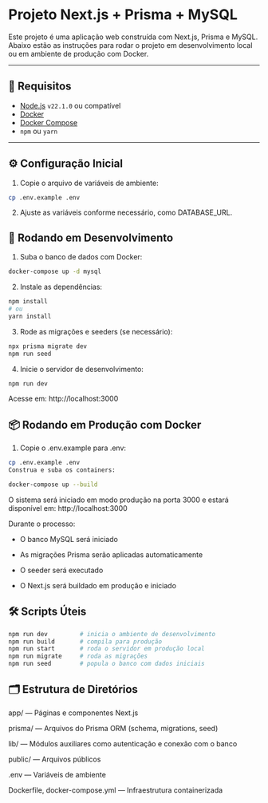 # Projeto Next.js + Prisma + MySQL

Este projeto é uma aplicação web construída com Next.js, Prisma e MySQL. Abaixo estão as instruções para rodar o projeto
em desenvolvimento local ou em ambiente de produção com Docker.

---

## 🚀 Requisitos

- [Node.js](https://nodejs.org/) `v22.1.0` ou compatível
- [Docker](https://www.docker.com/)
- [Docker Compose](https://docs.docker.com/compose/)
- `npm` ou `yarn`

---

## ⚙️ Configuração Inicial

1. Copie o arquivo de variáveis de ambiente:

```bash
cp .env.example .env
```

2. Ajuste as variáveis conforme necessário, como DATABASE_URL.

## 🧪 Rodando em Desenvolvimento

1. Suba o banco de dados com Docker:

```bash
docker-compose up -d mysql
```

2. Instale as dependências:

```bash
npm install
# ou
yarn install
```

3. Rode as migrações e seeders (se necessário):

```bash
npx prisma migrate dev
npm run seed
```

4. Inicie o servidor de desenvolvimento:

```bash
npm run dev
```

Acesse em: http://localhost:3000

## 📦 Rodando em Produção com Docker
1. Copie o .env.example para .env:

```bash
cp .env.example .env
Construa e suba os containers:
```

```bash
docker-compose up --build
```

O sistema será iniciado em modo produção na porta 3000 e estará disponível em: http://localhost:3000

Durante o processo:

- O banco MySQL será iniciado

- As migrações Prisma serão aplicadas automaticamente

- O seeder será executado

- O Next.js será buildado em produção e iniciado

## 🛠 Scripts Úteis
```bash
npm run dev         # inicia o ambiente de desenvolvimento
npm run build       # compila para produção
npm run start       # roda o servidor em produção local
npm run migrate     # roda as migrações
npm run seed        # popula o banco com dados iniciais
```

## 🗂 Estrutura de Diretórios
app/ — Páginas e componentes Next.js

prisma/ — Arquivos do Prisma ORM (schema, migrations, seed)

lib/ — Módulos auxiliares como autenticação e conexão com o banco

public/ — Arquivos públicos

.env — Variáveis de ambiente

Dockerfile, docker-compose.yml — Infraestrutura containerizada

